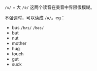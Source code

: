 `/ʌ/` = 大 `/ə/`
这两个读音在美音中界限很模糊。

不强调时，可以读成 `/ə/`。eg：
- bus `/bʌs/` `/bəs/`
- but
- nut
- mother
- hug
- touch
- gut
- suck